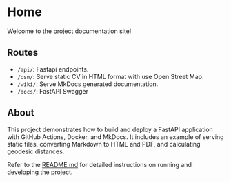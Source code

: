 # Home

Welcome to the project documentation site!

## Routes

- `/api/`: Fastapi endpoints.
- `/osm/`: Serve static CV in HTML format with use Open Street Map.
- `/wiki/`: Serve MkDocs generated documentation.
- `/docs/`: FastAPI Swagger

## About

This project demonstrates how to build and deploy a FastAPI application with GitHub Actions, Docker, and MkDocs. It includes an example of serving static files, converting Markdown to HTML and PDF, and calculating geodesic distances.

Refer to the [README.md](https://github.com/yourusername/yourrepository) for detailed instructions on running and developing the project.
